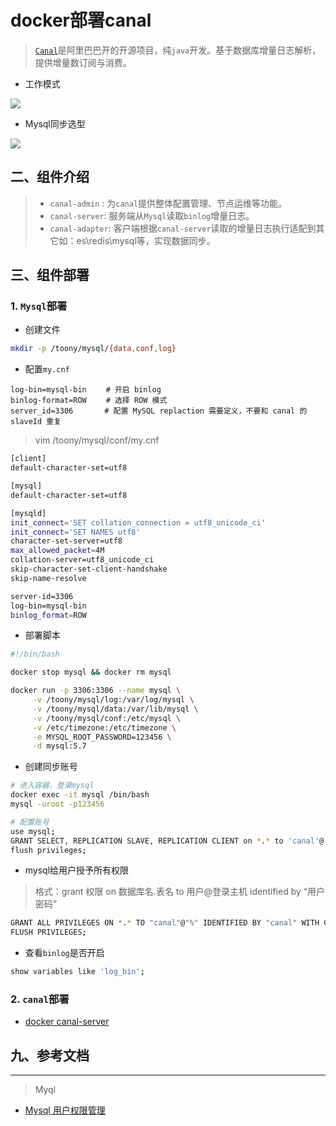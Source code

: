 # docker部署canal
> [`Canal`](https://github.com/alibaba/canal)是阿里巴巴开的开源项目，纯`java`开发。基于数据库增量日志解析，提供增量数订阅与消费。

- 工作模式

![](https://ae02.alicdn.com/kf/Hd84bf25b0eec4589b6f8b31298cba3bdo.png)

- Mysql同步选型

![](https://img-blog.csdnimg.cn/20190316164050790.png?x-oss-process=image/watermark,type_ZmFuZ3poZW5naGVpdGk,shadow_10,text_aHR0cHM6Ly9lbGFzdGljLmJsb2cuY3Nkbi5uZXQ=,size_16,color_FFFFFF,t_70)

## 二、组件介绍
> - `canal-admin` : 为`canal`提供整体配置管理、节点运维等功能。
> - `canal-server`: 服务端从`Mysql`读取`binlog`增量日志。
> - `canal-adapter`: 客户端根据`canal-server`读取的增量日志执行适配到其它如：es\redis\mysql等，实现数据同步。



## 三、组件部署
### 1. `Mysql`部署
- 创建文件
```bash
mkdir -p /toony/mysql/{data,conf,log}
```
- 配置`my.cnf`
```properties
log-bin=mysql-bin 　　# 开启 binlog
binlog-format=ROW 　　# 选择 ROW 模式
server_id=3306 　　　 # 配置 MySQL replaction 需要定义，不要和 canal 的 slaveId 重复
```
> vim /toony/mysql/conf/my.cnf
```bash
[client]
default-character-set=utf8

[mysql]
default-character-set=utf8

[mysqld]
init_connect='SET collation_connection = utf8_unicode_ci'
init_connect='SET NAMES utf8'
character-set-server=utf8
max_allowed_packet=4M
collation-server=utf8_unicode_ci
skip-character-set-client-handshake
skip-name-resolve

server-id=3306
log-bin=mysql-bin
binlog_format=ROW
```

- 部署脚本
```bash
#!/bin/bash

docker stop mysql && docker rm mysql

docker run -p 3306:3306 --name mysql \
     -v /toony/mysql/log:/var/log/mysql \
     -v /toony/mysql/data:/var/lib/mysql \
     -v /toony/mysql/conf:/etc/mysql \
     -v /etc/timezone:/etc/timezone \
     -e MYSQL_ROOT_PASSWORD=123456 \
     -d mysql:5.7
```

- 创建同步账号
```bash
# 进入容器，登录mysql
docker exec -it mysql /bin/bash
mysql -uroot -p123456

# 配置账号
use mysql;
GRANT SELECT, REPLICATION SLAVE, REPLICATION CLIENT on *.* to 'canal'@'%' identified by "canal";
flush privileges;
```

- mysql给用户授予所有权限
> 格式：grant 权限 on 数据库名.表名 to 用户@登录主机 identified by “用户密码”
```bash
GRANT ALL PRIVILEGES ON *.* TO "canal"@"%" IDENTIFIED BY "canal" WITH GRANT OPTION;
FLUSH PRIVILEGES;
```

- 查看`binlog`是否开启
```bash
show variables like 'log_bin';
```

### 2. `canal`部署
* [docker canal-server ](https://hub.docker.com/r/canal/canal-server/tags)










## 九、参考文档


--- 
> Myql

* [Mysql 用户权限管理](https://www.cnblogs.com/keme/p/10288168.html)